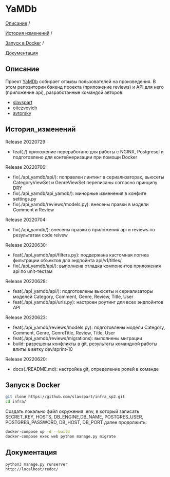 # YaMDb

[Описание](#описание) /

[История изменений](#история-изменений) /

[Запуск в Docker](#запуск-в-docker) /

[Документация](#документация)


## Описание
Проект [YaMDb](https://github.com/slavspart/infra_sp2) собирает отзывы пользователей на произведения. В этом репозитории бэкенд проекта (приложение reviews) и API для него (приложение api), разработанные командой авторов:

* <a href="https://github.com/slavspart" target="_blank">slavspart</a>
* <a href="https://github.com/oitczvovich" target="_blank">oitczvovich</a>
* <a href="https://github.com/avtorsky" target="_blank">avtorsky</a>

## История_изменений
Release 20220729:
- feat(./):приложение переработано для работы с NGINX, Postgresql и подготовлено для контейнеризации при помощи Docker

Release 20220706:
* fix(./api_yamdb/api/): поправлен линтинг в сериализаторах, вьюсеты CategoryViewSet и GenreViewSet переписаны согласно принципу DRY 
* fix(./api_yamdb/api_yamdb/): минорные изменения в конфиге settings.py
* fix(./api_yamdb/reviews/models.py): внесены правки в модели Comment и Review

Release 20220704:
* fix(./api_yamdb/): внесены правки в приложения api и reviews по результатам code reivew

Release 20220630:
* feat(./api_yamdb/api/filters.py): поддержана кастомная логика фильтрации объектов для эндпойнта api/v1/titles/
* fix(./api_yamdb/api/): выполнена отладка компонентов приложения api по unit-тестам

Release 20220628:
* feat(./api_yamdb/api/): подготовлены вьюсеты и сериализаторы моделей Category, Comment, Genre, Review, Title, User
* feat(./api_yamdb/api/urls.py): настроен роутинг для всех эндпойнтов API

Release 20220623:
* feat(./api_yamdb/reviews/models.py): подготовлены модели Category, Comment, Genre, GenreTitle, Review, Title, User
* feat(./api_yamdb/reviews/migrations): выполнены миграции
* build: разрешены конфликты в git, результаты командной работы влиты в ветку dev/sprint-10

Release 20220620:
* docs(./README.md): настройка git, определение ролей в команде

## Запуск в Docker

```bash
git clone https://github.com/slavspart/infra_sp2.git
cd infra/
```

Создать локально файл окружения .env, в который записать SECRET_KEY, HOSTS, DB_ENGINE,DB_NAME, POSTGRES_USER, POSTGRES_PASSWORD, DB_HOST, DB_PORT далее продолжить:

```bash
docker-compose up -d --build
docker-compose exec web python manage.py migrate
```

## Документация

```bash
python3 manage.py runserver
http://localhost/redoc/
```
